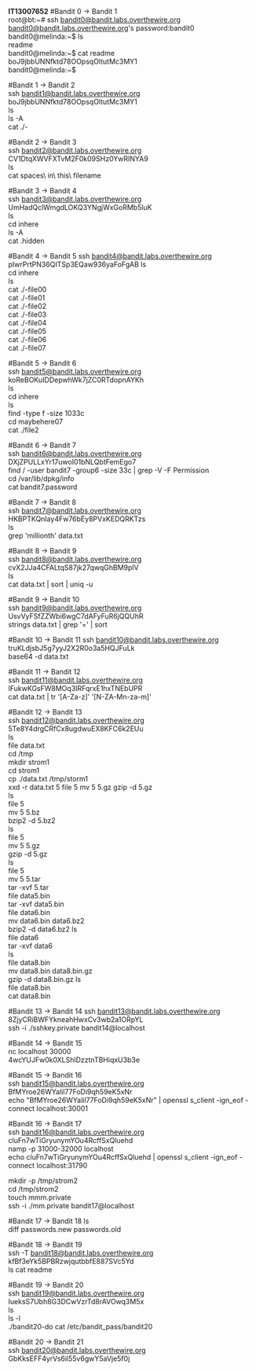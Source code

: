 **IT13007652**
#Bandit 0 -> Bandit 1  
root@bt:~# ssh bandit0@bandit.labs.overthewire.org  
bandit0@bandit.labs.overthewire.org's password:bandit0  
bandit0@melinda:~$ ls        
readme  
bandit0@melinda:~$ cat readme   
boJ9jbbUNNfktd78OOpsqOltutMc3MY1  
bandit0@melinda:~$     

#Bandit 1 -> Bandit 2  
ssh bandit1@bandit.labs.overthewire.org    
boJ9jbbUNNfktd78OOpsqOltutMc3MY1  
ls   
ls -A  
cat ./-   

#Bandit 2 -> Bandit 3  
ssh bandit2@bandit.labs.overthewire.org  
CV1DtqXWVFXTvM2F0k09SHz0YwRINYA9  
ls  
cat spaces\ in\ this\ filename  

#Bandit 3 -> Bandit 4  
ssh bandit3@bandit.labs.overthewire.org  
UmHadQclWmgdLOKQ3YNgjWxGoRMb5luK  
ls  
cd inhere  
ls -A  
cat .hidden  

#Bandit 4 -> Bandit 5
ssh bandit4@bandit.labs.overthewire.org  
pIwrPrtPN36QITSp3EQaw936yaFoFgAB 
ls  
cd inhere  
ls  
cat ./-file00    
cat ./-file01  
cat ./-file02  
cat ./-file03  
cat ./-file04  
cat ./-file05  
cat ./-file06  
cat ./-file07   

#Bandit 5 -> Bandit 6  
ssh bandit5@bandit.labs.overthewire.org  
koReBOKuIDDepwhWk7jZC0RTdopnAYKh  
ls  
cd inhere  
ls  
find -type f -size 1033c   
cd maybehere07  
cat ./file2  

#Bandit 6 -> Bandit 7    
ssh bandit6@bandit.labs.overthewire.org  
DXjZPULLxYr17uwoI01bNLQbtFemEgo7   
find / -user bandit7 -group6 -size 33c | grep -V -F Permission  
cd /var/lib/dpkg/info  
cat bandit7.password  

#Bandit 7 -> Bandit 8    
ssh bandit7@bandit.labs.overthewire.org  
HKBPTKQnIay4Fw76bEy8PVxKEDQRKTzs  
ls  
grep 'millionth' data.txt  

#Bandit 8 -> Bandit 9  
ssh bandit8@bandit.labs.overthewire.org  
cvX2JJa4CFALtqS87jk27qwqGhBM9plV  
ls  
cat data.txt | sort | uniq -u  

#Bandit 9 -> Bandit 10   
ssh bandit9@bandit.labs.overthewire.org  
UsvVyFSfZZWbi6wgC7dAFyFuR6jQQUhR  
strings data.txt | grep '=' | sort   

#Bandit 10 -> Bandit 11
ssh bandit10@bandit.labs.overthewire.org  
truKLdjsbJ5g7yyJ2X2R0o3a5HQJFuLk  
base64 -d data.txt  

#Bandit 11 -> Bandit 12  
ssh bandit11@bandit.labs.overthewire.org  
IFukwKGsFW8MOq3IRFqrxE1hxTNEbUPR  
cat data.txt | tr '[A-Za-z]' '[N-ZA-Mn-za-m]'  

#Bandit 12 -> Bandit 13   
ssh bandit12@bandit.labs.overthewire.org  
5Te8Y4drgCRfCx8ugdwuEX8KFC6k2EUu  
ls  
file data.txt  
cd /tmp  
mkdir strom1  
cd strom1  
cp ./data.txt /tmp/storm1  
xxd -r data.txt 5
file 5
mv 5 5.gz
gzip -d 5.gz  
ls  
file 5  
mv 5 5.bz  
bzip2 -d 5.bz2  
ls  
file 5  
mv 5 5.gz  
gzip -d 5.gz    
ls  
file 5  
mv 5 5.tar  
tar -xvf 5.tar  
file data5.bin  
tar -xvf data5.bin  
file data6.bin  
mv data6.bin data6.bz2  
bzip2 -d data6.bz2
ls  
file data6  
tar -xvf data6  
ls  
file data8.bin  
mv data8.bin data8.bin.gz  
gzip -d data8.bin.gz
ls  
file data8.bin  
cat data8.bin  

#Bandit 13 -> Bandit 14
ssh bandit13@bandit.labs.overthewire.org  
8ZjyCRiBWFYkneahHwxCv3wb2a1ORpYL  
ssh -i ./sshkey.private bandit14@localhost    

#Bandit 14 -> Bandit 15  
nc localhost 30000  
4wcYUJFw0k0XLShlDzztnTBHiqxU3b3e  

#Bandit 15 -> Bandit 16  
ssh bandit15@bandit.labs.overthewire.org  
BfMYroe26WYalil77FoDi9qh59eK5xNr  
echo "BfMYroe26WYalil77FoDi9qh59eK5xNr" | openssl s_client -ign_eof -connect localhost:30001  

#Bandit 16 -> Bandit 17  
ssh bandit16@bandit.labs.overthewire.org  
cluFn7wTiGryunymYOu4RcffSxQluehd  
namp -p 31000-32000 localhost  
echo cluFn7wTiGryunymYOu4RcffSxQluehd | openssl s_client -ign_eof -connect localhost:31790  

mkdir -p /tmp/strom2  
cd /tmp/strom2  
touch mmm.private  
ssh -i ./mm.private bandit17@localhost  

#Bandit 17 -> Bandit 18
ls  
diff passwords.new passwords.old  

#Bandit 18 -> Bandit 19  
ssh -T bandit18@bandit.labs.overthewire.org  
kfBf3eYk5BPBRzwjqutbbfE887SVc5Yd    
ls 
cat readme   

#Bandit 19 -> Bandit 20  
ssh bandit19@bandit.labs.overthewire.org
IueksS7Ubh8G3DCwVzrTd8rAVOwq3M5x  
ls  
ls -l  
./bandit20-do cat /etc/bandit_pass/bandit20  

#Bandit 20 -> Bandit 21  
ssh bandit20@bandit.labs.overthewire.org  
GbKksEFF4yrVs6il55v6gwY5aVje5f0j    





















